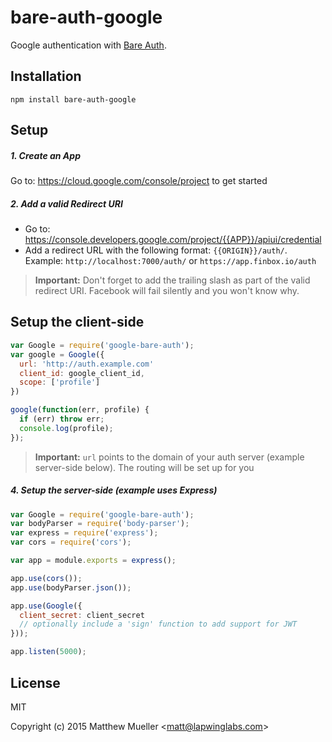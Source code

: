
# bare-auth-google

  Google authentication with [Bare Auth](https://github.com/lapwinglabs/bare-auth).

## Installation

```
npm install bare-auth-google
```

## Setup

##### 1. Create an App

Go to: https://cloud.google.com/console/project to get started

##### 2. Add a valid Redirect URI

- Go to: https://console.developers.google.com/project/{{APP}}/apiui/credential
- Add a redirect URL with the following format: `{{ORIGIN}}/auth/`. Example: `http://localhost:7000/auth/` or `https://app.finbox.io/auth`

> **Important:** Don't forget to add the trailing slash as part of the valid redirect URI. Facebook will fail silently and you won't know why.

## Setup the client-side

```js
var Google = require('google-bare-auth');
var google = Google({
  url: 'http://auth.example.com'
  client_id: google_client_id,
  scope: ['profile']
})

google(function(err, profile) {
  if (err) throw err;
  console.log(profile);
});
```

> **Important:** `url` points to the domain of your auth server (example server-side below). The routing will be set up for you

##### 4. Setup the server-side (example uses Express)

```js
var Google = require('google-bare-auth');
var bodyParser = require('body-parser');
var express = require('express');
var cors = require('cors');

var app = module.exports = express();

app.use(cors());
app.use(bodyParser.json());

app.use(Google({
  client_secret: client_secret
  // optionally include a 'sign' function to add support for JWT
}));

app.listen(5000);
```

## License

MIT

Copyright (c) 2015 Matthew Mueller &lt;matt@lapwinglabs.com&gt;
